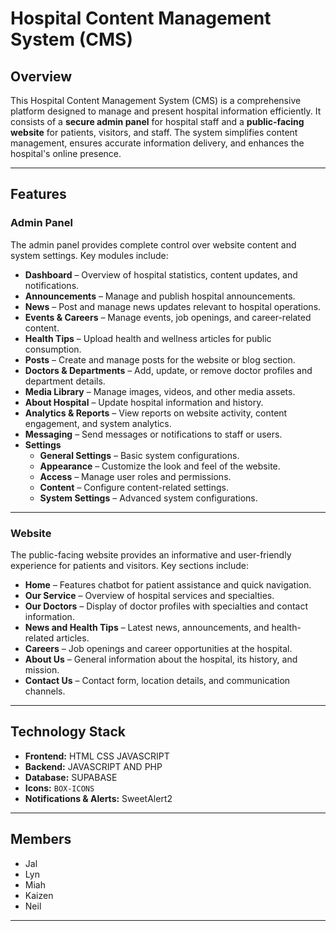 # Hospital Content Management System (CMS)

## Overview
This Hospital Content Management System (CMS) is a comprehensive platform designed to manage and present hospital information efficiently. It consists of a **secure admin panel** for hospital staff and a **public-facing website** for patients, visitors, and staff. The system simplifies content management, ensures accurate information delivery, and enhances the hospital's online presence.

---

## Features

### Admin Panel
The admin panel provides complete control over website content and system settings. Key modules include:

- **Dashboard** – Overview of hospital statistics, content updates, and notifications.
- **Announcements** – Manage and publish hospital announcements.
- **News** – Post and manage news updates relevant to hospital operations.
- **Events & Careers** – Manage events, job openings, and career-related content.
- **Health Tips** – Upload health and wellness articles for public consumption.
- **Posts** – Create and manage posts for the website or blog section.
- **Doctors & Departments** – Add, update, or remove doctor profiles and department details.
- **Media Library** – Manage images, videos, and other media assets.
- **About Hospital** – Update hospital information and history.
- **Analytics & Reports** – View reports on website activity, content engagement, and system analytics.
- **Messaging** – Send messages or notifications to staff or users.
- **Settings**
  - **General Settings** – Basic system configurations.
  - **Appearance** – Customize the look and feel of the website.
  - **Access** – Manage user roles and permissions.
  - **Content** – Configure content-related settings.
  - **System Settings** – Advanced system configurations.

---

### Website
The public-facing website provides an informative and user-friendly experience for patients and visitors. Key sections include:

- **Home** – Features chatbot for patient assistance and quick navigation.
- **Our Service** – Overview of hospital services and specialties.
- **Our Doctors** – Display of doctor profiles with specialties and contact information.
- **News and Health Tips** – Latest news, announcements, and health-related articles.
- **Careers** – Job openings and career opportunities at the hospital.
- **About Us** – General information about the hospital, its history, and mission.
- **Contact Us** – Contact form, location details, and communication channels.

---

## Technology Stack
- **Frontend:** HTML CSS JAVASCRIPT
- **Backend:** JAVASCRIPT AND PHP
- **Database:** SUPABASE
- **Icons:** `BOX-ICONS`
- **Notifications & Alerts:** SweetAlert2

---

## Members
- Jal
- Lyn
- Miah
- Kaizen
- Neil

---
